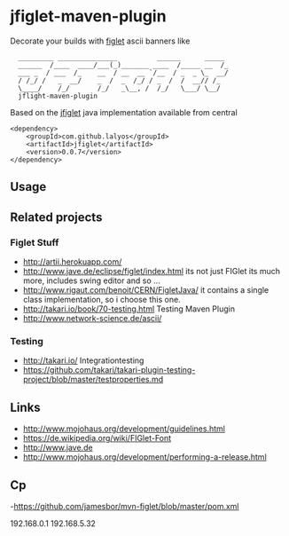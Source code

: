 # jfiglet-maven-plugin
Decorate your builds with [figlet](http://www.figlet.org/) ascii banners like
```
  _________ _______________          ______      _____
  ______  /____  ____/___(_)_______ ____  /_____ __  /_
  ___ _  / ___  /_    __  / __  __ `/__  / _  _ \_  __/
  / /_/ /   _  __/    _  /  _  /_/ / _  /  /  __// /_  
  \____/    /_/       /_/   _\__, /  /_/   \___/ \__/  
  jflight-maven-plugin
```


Based on the [jfiglet](https://lalyos.github.io/jfiglet/) java implementation available from central
```
<dependency>
	<groupId>com.github.lalyos</groupId>
	<artifactId>jfiglet</artifactId>
	<version>0.0.7</version>
</dependency>
```

## Usage




## Related projects
### Figlet Stuff
- http://artii.herokuapp.com/
- http://www.jave.de/eclipse/figlet/index.html its not just FIGlet its  much more, includes swing editor and so ...
- http://www.rigaut.com/benoit/CERN/FigletJava/ it contains a single class implementation, so i choose this one.
- http://takari.io/book/70-testing.html Testing Maven Plugin
- http://www.network-science.de/ascii/

### Testing
- http://takari.io/ Integrationtesting  
- https://github.com/takari/takari-plugin-testing-project/blob/master/testproperties.md

## Links
- http://www.mojohaus.org/development/guidelines.html
- https://de.wikipedia.org/wiki/FIGlet-Font
- http://www.jave.de
- http://www.mojohaus.org/development/performing-a-release.html

## Cp
-https://github.com/jamesbor/mvn-figlet/blob/master/pom.xml

192.168.0.1
192.168.5.32
